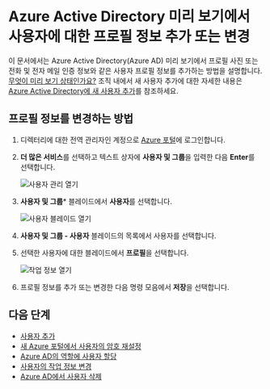 <properties
	pageTitle="Azure Active Directory 미리 보기에서 사용자에 대한 프로필 정보 추가 또는 변경 | Microsoft Azure"
	description="Azure Active Directory에서 프로필 사진을 포함하여 사용자 프로필을 추가하는 방법을 설명합니다."
	services="active-directory"
	documentationCenter=""
	authors="curtand"
	manager="femila"
	editor=""/>

<tags
	ms.service="active-directory"
	ms.workload="identity"
	ms.tgt_pltfrm="na"
	ms.devlang="na"
	ms.topic="article"
	ms.date="09/12/2016"
	ms.author="curtand"/>

# Azure Active Directory 미리 보기에서 사용자에 대한 프로필 정보 추가 또는 변경

이 문서에서는 Azure Active Directory(Azure AD) 미리 보기에서 프로필 사진 또는 전화 및 전자 메일 인증 정보와 같은 사용자 프로필 정보를 추가하는 방법을 설명합니다. [무엇이 미리 보기 상태인가요?](active-directory-preview-explainer.md) 조직 내에서 새 사용자 추가에 대한 자세한 내용은 [Azure Active Directory에 새 사용자 추가](active-directory-users-create-azure-portal.md)를 참조하세요.

## 프로필 정보를 변경하는 방법

1.  디렉터리에 대한 전역 관리자인 계정으로 [Azure 포털](https://portal.azure.com)에 로그인합니다.

2.  **더 많은 서비스**를 선택하고 텍스트 상자에 **사용자 및 그룹**을 입력한 다음 **Enter**를 선택합니다.

    ![사용자 관리 열기](./media/active-directory-users-profile-azure-portal/create-users-user-management.png)

3.  **사용자 및 그룹*** 블레이드에서 **사용자**를 선택합니다.

    ![사용자 블레이드 열기](./media/active-directory-users-profile-azure-portal/create-users-open-users-blade.png)

4. **사용자 및 그룹 - 사용자** 블레이드의 목록에서 사용자를 선택합니다.

5. 선택한 사용자에 대한 블레이드에서 **프로필**을 선택합니다.

    ![작업 정보 열기](./media/active-directory-users-profile-azure-portal/active-directory-create-users-profile.png)

6. 프로필 정보를 추가 또는 변경한 다음 명령 모음에서 **저장**을 선택합니다.

## 다음 단계

- [사용자 추가](active-directory-users-create-azure-portal.md)
- [새 Azure 포털에서 사용자의 암호 재설정](active-directory-users-reset-password-azure-portal.md)
- [Azure AD의 역할에 사용자 할당](active-directory-users-assign-role-azure-portal.md)
- [사용자의 작업 정보 변경](active-directory-users-work-info-azure-portal.md)
- [Azure AD에서 사용자 삭제](active-directory-users-delete-user-azure-portal.md)

<!---HONumber=AcomDC_0914_2016-->